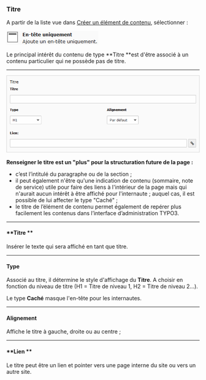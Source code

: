 ### Titre

A partir de la liste vue dans [Créer un élément de contenu](/types-de-contenu/creer-un-element-de-contenu.md), sélectionner :

![](/assets/add_content_titre.png)

Le principal intérêt du contenu de type **Titre **est d'être associé à un contenu particulier qui ne possède pas de titre.

---

![](/assets/add_content_titre2.png)

**Renseigner le titre est un "plus" pour la structuration future de la page :**

* c’est l’intitulé du paragraphe ou de la section ;
* il peut également n'être qu'une indication de contenu \(sommaire, note de service\) utile pour faire des liens à l'intérieur de la page mais qui n'aurait aucun intérêt à être affiché pour l'internaute ; auquel cas, il est possible de lui affecter le type "Caché" ;
* le titre de l’élément de contenu permet également de repérer plus facilement les contenus dans l’interface d’administration TYPO3.

---

#### **Titre **

Insérer le texte qui sera affiché en tant que titre.

---

#### **Type**

Associé au titre, il détermine le style d'affichage du **Titre**. A choisir en fonction du niveau de titre \(H1 = Titre de niveau 1, H2 = Titre de niveau 2...\).

Le type **Caché** masque l'en-tête pour les internautes.

---

#### **Alignement**

Affiche le titre à gauche, droite ou au centre ;

---

#### **Lien **

Le titre peut être un lien et pointer vers une page interne du site ou vers un autre site.

